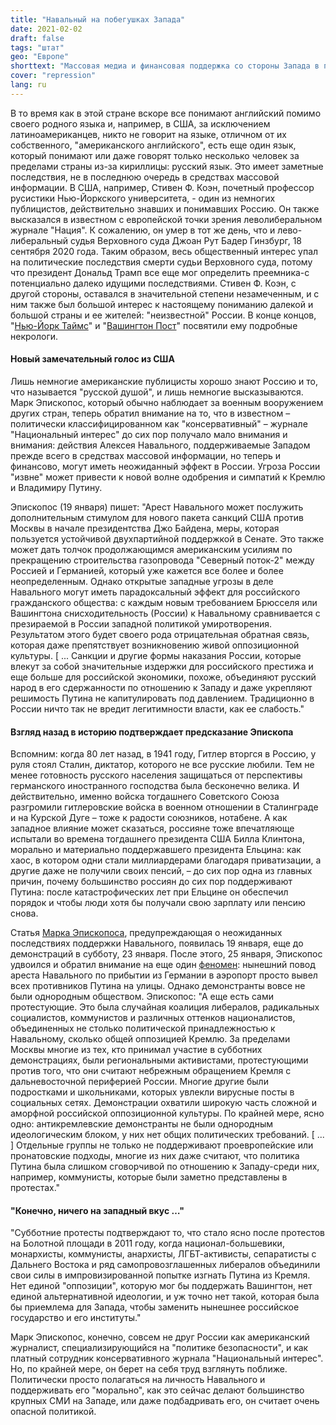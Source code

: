 ```yaml
---
title: "Навальный на побегушках Запада"
date: 2021-02-02
draft: false
tags: "штат"
geo: "Европе"
shorttext: "Массовая медиа и финансовая поддержка со стороны Запада в пользу Навального может иметь непредвиденный эффект."
cover: "repression"
lang: ru
---
```


В то время как в этой стране вскоре все понимают английский помимо своего родного языка и, например, в США, за исключением латиноамериканцев, никто не говорит на языке, отличном от их собственного, "американского английского", есть еще один язык, который понимают или даже говорят только несколько человек за пределами страны из-за кириллицы: русский язык. Это имеет заметные последствия, не в последнюю очередь в средствах массовой информации. В США, например, Стивен Ф. Коэн, почетный профессор русистики Нью-Йоркского университета, - один из немногих публицистов, действительно знавших и понимавших Россию. Он также высказался в известном с европейской точки зрения леволиберальном журнале "Нация". К сожалению, он умер в тот же день, что и лево-либеральный судья Верховного суда Джоан Рут Бадер Гинзбург, 18 сентября 2020 года.  Таким образом, весь общественный интерес упал на политические последствия смерти судьи Верховного суда, потому что президент Дональд Трамп все еще мог определить преемника-с потенциально далеко идущими последствиями. Стивен Ф. Коэн, с другой стороны, оставался в значительной степени незамеченным, и с ним также был большой интерес к настоящему пониманию далекой и большой страны и ее жителей: "неизвестной" России. В конце концов, "[Нью-Йорк Таймс](https://www.nytimes.com/2020/09/18/books/stephen-cohen-dead.html "Stephen F. Cohen, Influential Historian of Russia, Dies at 81")" и "[Вашингтон Пост](https://www.washingtonpost.com/local/obituaries/stephen-f-cohen-historian-of-soviet-union-whose-revisionist-views-influenced-gorbachev-dies-at-81/2020/09/22/b793bd30-fc29-11ea-b555-4d71a9254f4b_story.html "Stephen F. Cohen, historian of Soviet Union whose revisionist views influenced Gorbachev, dies at 81")" посвятили ему подробные некрологи.

#### Новый замечательный голос из США

Лишь немногие американские публицисты хорошо знают Россию и то, что называется "русской душой", и лишь немногие высказываются. Марк Эпископос, который обычно наблюдает за военным вооружением других стран, теперь обратил внимание на то, что в известном – политически классифицированном как "консервативный" – журнале "Национальный интерес" до сих пор получало мало внимания и внимания: действия Алексея Навального, поддерживаемые Западом прежде всего в средствах массовой информации, но теперь и финансово, могут иметь неожиданный эффект в России. Угроза России "извне" может привести к новой волне одобрения и симпатий к Кремлю и Владимиру Путину.

Эпископос (19 января) пишет: "Арест Навального может послужить дополнительным стимулом для нового пакета санкций США против Москвы в начале президентства Джо Байдена, меры, которая пользуется устойчивой двухпартийной поддержкой в Сенате. Это также может дать толчок продолжающимся американским усилиям по прекращению строительства газопровода "Северный поток-2" между Россией и Германией, который уже кажется все более и более неопределенным. Однако открытые западные угрозы в деле Навального могут иметь парадоксальный эффект для российского гражданского общества: с каждым новым требованием Брюсселя или Вашингтона снисходительность (России) к Навальному сравнивается с презираемой в России западной политикой умиротворения. Результатом этого будет своего рода отрицательная обратная связь, которая даже препятствует возникновению живой оппозиционной культуры. [ ...  Санкции и другие формы наказания России, которые влекут за собой значительные издержки для российского престижа и еще больше для российской экономики, похоже, объединяют русский народ в его сдержанности по отношению к Западу и даже укрепляют решимость Путина не капитулировать под давлением. Традиционно в России ничто так не вредит легитимности власти, как ее слабость."

#### Взгляд назад в историю подтверждает предсказание Эпископа

Вспомним: когда 80 лет назад, в 1941 году, Гитлер вторгся в Россию, у руля стоял Сталин, диктатор, которого не все русские любили. Тем не менее готовность русского населения защищаться от перспективы германского иностранного господства была бесконечно велика. И действительно, именно войска тогдашнего Советского Союза разгромили гитлеровские войска в военном отношении в Сталинграде и на Курской Дуге – тоже к радости союзников, нотабене. А как западное влияние может сказаться, россияне тоже впечатляюще испытали во времена тогдашнего президента США Билла Клинтона, морально и материально поддержавшего президента Ельцина: как хаос, в котором одни стали миллиардерами благодаря приватизации, а другие даже не получили своих пенсий, – до сих пор одна из главных причин, почему большинство россиян до сих пор поддерживают Путина: после катастрофических лет при Ельцине он обеспечил порядок и чтобы люди хотя бы получали свою зарплату или пенсию снова.

Статья [Марка Эпископоса](https://nationalinterest.org/feature/what-navalny-arrest-means-russia-and-west-176666 "What the Navalny Arrest Means for Russia and the West"), предупреждающая о неожиданных последствиях поддержки Навального, появилась 19 января, еще до демонстраций в субботу, 23 января.  После этого, 25 января, Эпископос удвоился и обратил внимание на еще один [феномен](https://nationalinterest.org/feature/truth-behind-russia%E2%80%99s-navalny-protests-177067 "The Truth Behind Russia’s Navalny Protests"): нынешний повод ареста Навального по прибытии из Германии в аэропорт просто вывел всех противников Путина на улицы. Однако демонстранты вовсе не были однородным обществом. Эпископос: "А еще есть сами протестующие. Это была случайная коалиция либералов, радикальных социалистов, коммунистов и различных оттенков националистов, объединенных не столько политической принадлежностью к Навальному, сколько общей оппозицией Кремлю. За пределами Москвы многие из тех, кто принимал участие в субботних демонстрациях, были региональными активистами, протестующими против того, что они считают небрежным обращением Кремля с дальневосточной периферией России. Многие другие были подростками и школьниками, которых увлекли вирусные посты в социальных сетях. Демонстрации охватили широкую часть сложной и аморфной российской оппозиционной культуры. По крайней мере, ясно одно: антикремлевские демонстранты не были однородным идеологическим блоком, у них нет общих политических требований. [ ... ] Отдельные группы не только не поддерживают проевропейские или пронатовские подходы, многие из них даже считают, что политика Путина была слишком сговорчивой по отношению к Западу-среди них, например, коммунисты, которые были заметно представлены в протестах."

#### "Конечно, ничего на западный вкус …"

"Субботние протесты подтверждают то, что стало ясно после протестов на Болотной площади в 2011 году, когда национал-большевики, монархисты, коммунисты, анархисты, ЛГБТ-активисты, сепаратисты с Дальнего Востока и ряд самопровозглашенных либералов объединили свои силы в импровизированной попытке изгнать Путина из Кремля. Нет единой "оппозиции", которую мог бы поддержать Вашингтон, нет единой альтернативной идеологии, и уж точно нет такой, которая была бы приемлема для Запада, чтобы заменить нынешнее российское государство и его институты."

Марк Эпископос, конечно, совсем не друг России как американский журналист, специализирующийся на "политике безопасности", и как платный сотрудник консервативного журнала "Национальный интерес". Но, по крайней мере, он берет на себя труд взглянуть поближе.  Политически просто полагаться на личность Навального и поддерживать его "морально", как это сейчас делают большинство крупных СМИ на Западе, или даже подбадривать его, он считает очень опасной политикой.
